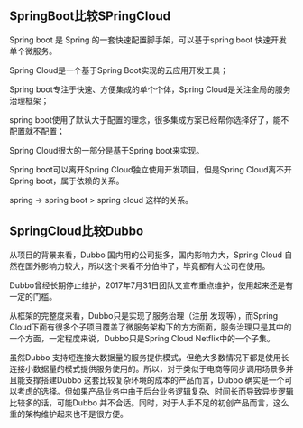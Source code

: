 ## SpringBoot比较SPringCloud

Spring boot 是 Spring 的一套快速配置脚手架，可以基于spring boot 快速开发单个微服务。

Spring Cloud是一个基于Spring Boot实现的云应用开发工具；

Spring boot专注于快速、方便集成的单个个体，Spring Cloud是关注全局的服务治理框架；



spring boot使用了默认大于配置的理念，很多集成方案已经帮你选择好了，能不配置就不配置；

Spring Cloud很大的一部分是基于Spring boot来实现。

Spring boot可以离开Spring Cloud独立使用开发项目，但是Spring Cloud离不开Spring boot，属于依赖的关系。

spring -> spring boot > spring cloud 这样的关系。



## SpringCloud比较Dubbo

从项目的背景来看，Dubbo 国内用的公司挺多，国内影响力大，Spring Cloud 自然在国外影响力较大，所以这个来看不分伯仲了，毕竟都有大公司在使用。

Dubbo曾经长期停止维护，2017年7月31日团队又宣布重点维护，使用起来还是有一定的门槛。


从框架的完整度来看，Dubbo只是实现了服务治理（注册 发现等），而Spring Cloud下面有很多个子项目覆盖了微服务架构下的方方面面，服务治理只是其中的一个方面，一定程度来说，Dubbo只是Spring Cloud Netflix中的一个子集。


虽然Dubbo 支持短连接大数据量的服务提供模式，但绝大多数情况下都是使用长连接小数据量的模式提供服务使用的。所以，对于类似于电商等同步调用场景多并且能支撑搭建Dubbo 这套比较复杂环境的成本的产品而言，Dubbo 确实是一个可以考虑的选择。但如果产品业务中由于后台业务逻辑复杂、时间长而导致异步逻辑比较多的话，可能Dubbo 并不合适。同时，对于人手不足的初创产品而言，这么重的架构维护起来也不是很方便。





